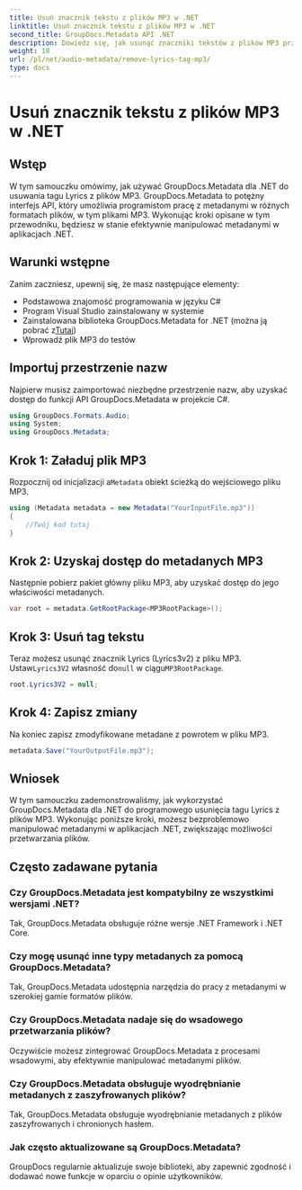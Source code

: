 ```yaml
---
title: Usuń znacznik tekstu z plików MP3 w .NET
linktitle: Usuń znacznik tekstu z plików MP3 w .NET
second_title: GroupDocs.Metadata API .NET
description: Dowiedz się, jak usunąć znaczniki tekstów z plików MP3 przy użyciu GroupDocs.Metadata dla .NET. Postępuj zgodnie z naszym przewodnikiem krok po kroku, aby efektywnie manipulować metadanymi.
weight: 18
url: /pl/net/audio-metadata/remove-lyrics-tag-mp3/
type: docs
---
```

# Usuń znacznik tekstu z plików MP3 w .NET

## Wstęp
W tym samouczku omówimy, jak używać GroupDocs.Metadata dla .NET do usuwania tagu Lyrics z plików MP3. GroupDocs.Metadata to potężny interfejs API, który umożliwia programistom pracę z metadanymi w różnych formatach plików, w tym plikami MP3. Wykonując kroki opisane w tym przewodniku, będziesz w stanie efektywnie manipulować metadanymi w aplikacjach .NET.
## Warunki wstępne
Zanim zaczniesz, upewnij się, że masz następujące elementy:
- Podstawowa znajomość programowania w języku C#
- Program Visual Studio zainstalowany w systemie
-  Zainstalowana biblioteka GroupDocs.Metadata for .NET (można ją pobrać z[Tutaj](https://releases.groupdocs.com/metadata/net/))
- Wprowadź plik MP3 do testów

## Importuj przestrzenie nazw
Najpierw musisz zaimportować niezbędne przestrzenie nazw, aby uzyskać dostęp do funkcji API GroupDocs.Metadata w projekcie C#.
```csharp
using GroupDocs.Formats.Audio;
using System;
using GroupDocs.Metadata;
```
## Krok 1: Załaduj plik MP3
 Rozpocznij od inicjalizacji a`Metadata` obiekt ścieżką do wejściowego pliku MP3.
```csharp
using (Metadata metadata = new Metadata("YourInputFile.mp3"))
{
    //Twój kod tutaj
}
```
## Krok 2: Uzyskaj dostęp do metadanych MP3
Następnie pobierz pakiet główny pliku MP3, aby uzyskać dostęp do jego właściwości metadanych.
```csharp
var root = metadata.GetRootPackage<MP3RootPackage>();
```
## Krok 3: Usuń tag tekstu
 Teraz możesz usunąć znacznik Lyrics (Lyrics3v2) z pliku MP3. Ustaw`Lyrics3V2` własność do`null` w ciągu`MP3RootPackage`.
```csharp
root.Lyrics3V2 = null;
```
## Krok 4: Zapisz zmiany
Na koniec zapisz zmodyfikowane metadane z powrotem w pliku MP3.
```csharp
metadata.Save("YourOutputFile.mp3");
```

## Wniosek
W tym samouczku zademonstrowaliśmy, jak wykorzystać GroupDocs.Metadata dla .NET do programowego usunięcia tagu Lyrics z plików MP3. Wykonując poniższe kroki, możesz bezproblemowo manipulować metadanymi w aplikacjach .NET, zwiększając możliwości przetwarzania plików.

## Często zadawane pytania
### Czy GroupDocs.Metadata jest kompatybilny ze wszystkimi wersjami .NET?
Tak, GroupDocs.Metadata obsługuje różne wersje .NET Framework i .NET Core.
### Czy mogę usunąć inne typy metadanych za pomocą GroupDocs.Metadata?
Tak, GroupDocs.Metadata udostępnia narzędzia do pracy z metadanymi w szerokiej gamie formatów plików.
### Czy GroupDocs.Metadata nadaje się do wsadowego przetwarzania plików?
Oczywiście możesz zintegrować GroupDocs.Metadata z procesami wsadowymi, aby efektywnie manipulować metadanymi plików.
### Czy GroupDocs.Metadata obsługuje wyodrębnianie metadanych z zaszyfrowanych plików?
Tak, GroupDocs.Metadata obsługuje wyodrębnianie metadanych z plików zaszyfrowanych i chronionych hasłem.
### Jak często aktualizowane są GroupDocs.Metadata?
GroupDocs regularnie aktualizuje swoje biblioteki, aby zapewnić zgodność i dodawać nowe funkcje w oparciu o opinie użytkowników.